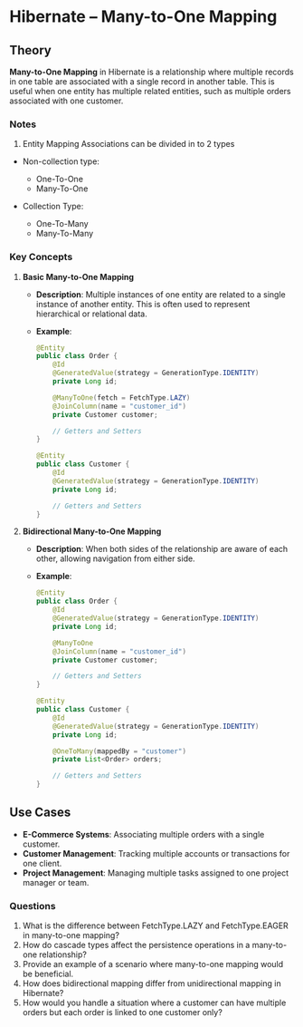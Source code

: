 # Hibernate – Many-to-One Mapping

## Theory

**Many-to-One Mapping** in Hibernate is a relationship where multiple records in one table are associated with a single record in another table. This is useful when one entity has multiple related entities, such as multiple orders associated with one customer.

### Notes

1. Entity Mapping Associations can be divided in to 2 types

- Non-collection type:

  - One-To-One
  - Many-To-One

- Collection Type:

  - One-To-Many
  - Many-To-Many

### Key Concepts

1. **Basic Many-to-One Mapping**

   - **Description**: Multiple instances of one entity are related to a single instance of another entity. This is often used to represent hierarchical or relational data.
   - **Example**:

     ```java
     @Entity
     public class Order {
         @Id
         @GeneratedValue(strategy = GenerationType.IDENTITY)
         private Long id;

         @ManyToOne(fetch = FetchType.LAZY)
         @JoinColumn(name = "customer_id")
         private Customer customer;

         // Getters and Setters
     }

     @Entity
     public class Customer {
         @Id
         @GeneratedValue(strategy = GenerationType.IDENTITY)
         private Long id;

         // Getters and Setters
     }
     ```

2. **Bidirectional Many-to-One Mapping**

   - **Description**: When both sides of the relationship are aware of each other, allowing navigation from either side.
   - **Example**:

     ```java
     @Entity
     public class Order {
         @Id
         @GeneratedValue(strategy = GenerationType.IDENTITY)
         private Long id;

         @ManyToOne
         @JoinColumn(name = "customer_id")
         private Customer customer;

         // Getters and Setters
     }

     @Entity
     public class Customer {
         @Id
         @GeneratedValue(strategy = GenerationType.IDENTITY)
         private Long id;

         @OneToMany(mappedBy = "customer")
         private List<Order> orders;

         // Getters and Setters
     }
     ```

## Use Cases

- **E-Commerce Systems**: Associating multiple orders with a single customer.
- **Customer Management**: Tracking multiple accounts or transactions for one client.
- **Project Management**: Managing multiple tasks assigned to one project manager or team.

### Questions

1. What is the difference between FetchType.LAZY and FetchType.EAGER in many-to-one mapping?
2. How do cascade types affect the persistence operations in a many-to-one relationship?
3. Provide an example of a scenario where many-to-one mapping would be beneficial.
4. How does bidirectional mapping differ from unidirectional mapping in Hibernate?
5. How would you handle a situation where a customer can have multiple orders but each order is linked to one customer only?
